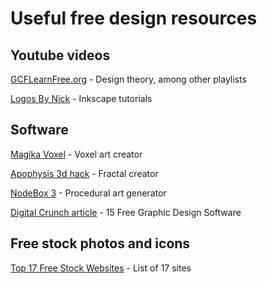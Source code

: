 # Useful free design resources

## Youtube videos

[GCFLearnFree.org](https://www.youtube.com/c/GcflearnfreeOrgplus/playlists "GCFLearnFree.org - Work skills and design") - Design theory, among other playlists

[Logos By Nick](https://www.youtube.com/c/LogosByNick/playlists "Logos By Nick - Inkscape tutorials") - Inkscape tutorials

## Software

[Magika Voxel](https://ephtracy.github.io/) - Voxel art creator

[Apophysis 3d hack](http://www.fractalforums.com/apophysis/apophysis-3d-hack/) - Fractal creator

[NodeBox 3](https://www.nodebox.net/node/) - Procedural art generator

[Digital Crunch article](https://digitalcruch.com/free-graphic-design-software/) - 15 Free Graphic Design Software

## Free stock photos and icons

[Top 17 Free Stock Websites](https://www.pagecloud.com/blog/best-free-stock-image-websites) - List of 17 sites
